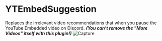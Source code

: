 # YTEmbedSuggestion
Replaces the irrelevant video recommendations that when you pause the YouTube Embedded video on Discord. _**(You can't remove the "More Videos" itself with this plugin!)**_
![Capture](https://user-images.githubusercontent.com/36400787/129460350-94dec5b3-a9f4-47aa-86e5-b151d817d1d8.PNG)
